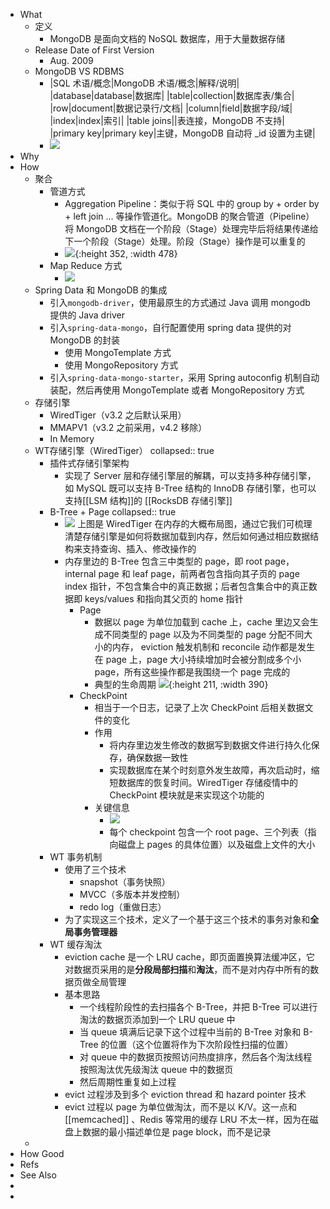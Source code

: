 - What
	- 定义
		- MongoDB 是面向文档的 NoSQL 数据库，用于大量数据存储
	- Release Date of First Version
		- Aug. 2009
	- MongoDB VS RDBMS
		- |SQL 术语/概念|MongoDB 术语/概念|解释/说明|
		  |database|database|数据库|
		  |table|collection|数据库表/集合|
		  |row|document|数据记录行/文档|
		  |column|field|数据字段/域|
		  |index|index|索引|
		  |table joins||表连接，MongoDB 不支持|
		  |primary key|primary key|主键，MongoDB 自动将 _id 设置为主键|
		- ![](https://pdai.tech/images/db/mongo/mongo-y-arch-2.png)
- Why
- How
	- 聚合
		- 管道方式
			- Aggregation Pipeline：类似于将 SQL 中的 group by + order by + left join ... 等操作管道化。MongoDB 的聚合管道（Pipeline）将 MongoDB 文档在一个阶段（Stage）处理完毕后将结果传递给下一个阶段（Stage）处理。阶段（Stage）操作是可以重复的
			- ![](https://pdai.tech/images/db/mongo/mongo-x-usage-11.png){:height 352, :width 478}
		- Map Reduce 方式
			- ![](https://pdai.tech/images/db/mongo/mongo-x-usage-12.png)
	- Spring Data 和 MongoDB 的集成
		- 引入`mongodb-driver`，使用最原生的方式通过 Java 调用 mongodb 提供的 Java driver
		- 引入`spring-data-mongo`，自行配置使用 spring data 提供的对 MongoDB 的封装
			- 使用 MongoTemplate 方式
			- 使用 MongoRepository 方式
		- 引入`spring-data-mongo-starter`，采用 Spring autoconfig 机制自动装配，然后再使用 MongoTemplate 或者 MongoRepository 方式
	- 存储引擎
		- WiredTiger（v3.2  之后默认采用）
		- MMAPV1（v3.2 之前采用，v4.2 移除）
		- In Memory
	- WT存储引擎（WiredTiger）
	  collapsed:: true
		- 插件式存储引擎架构
			- 实现了 Server 层和存储引擎层的解耦，可以支持多种存储引擎，如 MySQL 既可以支持 B-Tree 结构的 InnoDB 存储引擎，也可以支持[[LSM 结构]]的 [[RocksDB 存储引擎]]
		- B-Tree + Page
		  collapsed:: true
			- ![](https://pdai.tech/images/db/mongo/mongo-y-ds-3.jpg)
			  上图是 WiredTiger 在内存的大概布局图，通过它我们可梳理清楚存储引擎是如何将数据加载到内存，然后如何通过相应数据结构来支持查询、插入、修改操作的
			- 内存里边的 B-Tree 包含三中类型的 page，即 root page，internal page 和 leaf page，前两者包含指向其子页的 page index 指针，不包含集合中的真正数据；后者包含集合中的真正数据即 keys/values 和指向其父页的 home 指针
				- Page
					- 数据以 page 为单位加载到 cache 上，cache 里边又会生成不同类型的 page 以及为不同类型的 page 分配不同大小的内存， eviction 触发机制和 reconcile 动作都是发生在 page 上，page 大小持续增加时会被分割成多个小 page，所有这些操作都是我围绕一个 page 完成的
					- 典型的生命周期
					  ![](https://pdai.tech/images/db/mongo/mongo-y-page-1.png){:height 211, :width 390}
				- CheckPoint
					- 相当于一个日志，记录了上次 CheckPoint 后相关数据文件的变化
					- 作用
						- 将内存里边发生修改的数据写到数据文件进行持久化保存，确保数据一致性
						- 实现数据库在某个时刻意外发生故障，再次启动时，缩短数据库的恢复时间。WiredTiger 存储疫情中的CheckPoint 模块就是来实现这个功能的
					- 关键信息
						- ![](https://pdai.tech/images/db/mongo/mongo-x-checkpoint-1.png)
						- 每个 checkpoint 包含一个 root page、三个列表（指向磁盘上 pages 的具体位置）以及磁盘上文件的大小
		- WT 事务机制
			- 使用了三个技术
				- snapshot（事务快照）
				- MVCC（多版本并发控制）
				- redo log（重做日志）
			- 为了实现这三个技术，定义了一个基于这三个技术的事务对象和**全局事务管理器**
		- WT 缓存淘汰
			- eviction cache 是一个 LRU cache，即页面置换算法缓冲区，它对数据页采用的是**分段局部扫描**和**淘汰**，而不是对内存中所有的数据页做全局管理
			- 基本思路
				- 一个线程阶段性的去扫描各个 B-Tree，并把 B-Tree 可以进行淘汰的数据页添加到一个 LRU queue 中
				- 当 queue 填满后记录下这个过程中当前的 B-Tree 对象和 B-Tree 的位置（这个位置将作为下次阶段性扫描的位置）
				- 对 queue 中的数据页按照访问热度排序，然后各个淘汰线程按照淘汰优先级淘汰 queue 中的数据页
				- 然后周期性重复如上过程
			- evict 过程涉及到多个 eviction thread 和 hazard pointer 技术
			- evict 过程以 page 为单位做淘汰，而不是以 K/V。这一点和 [[memcached]] 、Redis 等常用的缓存 LRU 不太一样，因为在磁盘上数据的最小描述单位是 page block，而不是记录
	-
- How Good
- Refs
- See Also
-
-
